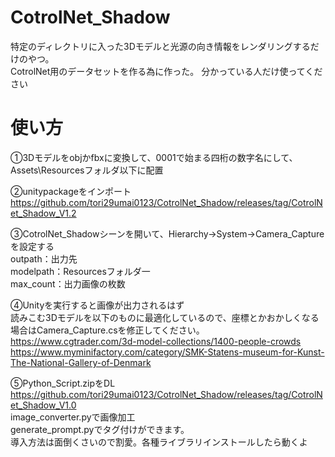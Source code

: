 # CotrolNet_Shadow
特定のディレクトリに入った3Dモデルと光源の向き情報をレンダリングするだけのやつ。<br>
CotrolNet用のデータセットを作る為に作った。
分かっている人だけ使ってください

# 使い方
①3Dモデルをobjかfbxに変換して、0001で始まる四桁の数字名にして、Assets\Resourcesフォルダ以下に配置<br>

②unitypackageをインポート<br>
https://github.com/tori29umai0123/CotrolNet_Shadow/releases/tag/CotrolNet_Shadow_V1.2<br>

③CotrolNet_Shadowシーンを開いて、Hierarchy→System→Camera_Captureを設定する<br>
outpath：出力先<br>
modelpath：Resourcesフォルダ一<br>
max_count：出力画像の枚数<br>

④Unityを実行すると画像が出力されるはず<br>
読みこむ3Dモデルを以下のものに最適化しているので、座標とかおかしくなる場合はCamera_Capture.csを修正してください。<br>
https://www.cgtrader.com/3d-model-collections/1400-people-crowds<br>
https://www.myminifactory.com/category/SMK-Statens-museum-for-Kunst-The-National-Gallery-of-Denmark

⑤Python_Script.zipをDL<br>
https://github.com/tori29umai0123/CotrolNet_Shadow/releases/tag/CotrolNet_Shadow_V1.0<br>
image_converter.pyで画像加工<br>
generate_prompt.pyでタグ付けができます。<br>
導入方法は面倒くさいので割愛。各種ライブラリインストールしたら動くよ
